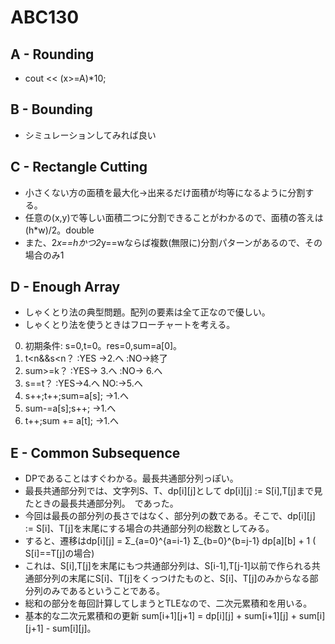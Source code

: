 # ABC130

## A - Rounding
- cout << (x>=A)*10;

## B - Bounding
- シミュレーションしてみれば良い

## C - Rectangle Cutting
- 小さくない方の面積を最大化->出来るだけ面積が均等になるように分割する。  
- 任意の(x,y)で等しい面積二つに分割できることがわかるので、面積の答えは(h*w)/2。double  
- また、2*x==hかつ2*y==wならば複数(無限に)分割パターンがあるので、その場合のみ1  

## D - Enough Array
- しゃくとり法の典型問題。配列の要素は全て正なので優しい。  
- しゃくとり法を使うときはフローチャートを考える。  
0. 初期条件: s=0,t=0。res=0,sum=a[0]。  
1. t<n&&s<n？ :YES ->2.へ :NO->終了
2. sum>=k？ :YES-> 3.へ :NO-> 6.へ
3. s==t？ :YES->4.へ NO:->5.へ
4. s++;t++;sum=a[s]; ->1.へ
5. sum-=a[s];s++; ->1.へ
6. t++;sum += a[t]; ->1.へ

## E - Common Subsequence
- DPであることはすぐわかる。最長共通部分列っぽい。  
- 最長共通部分列では、文字列S、T、dp[i][j]として dp[i][j] := S[i],T[j]まで見たときの最長共通部分列。　であった。  
- 今回は最長の部分列の長さではなく、部分列の数である。そこで、dp[i][j] := S[i]、T[j]を末尾にする場合の共通部分列の総数としてみる。  
- すると、遷移はdp[i][j] = Σ_{a=0}^{a=i-1} Σ_{b=0}^{b=j-1} dp[a][b] + 1 ( S[i]==T[j]の場合)  
- これは、S[i],T[j]を末尾にもつ共通部分列は、S[i-1],T[j-1]以前で作られる共通部分列の末尾にS[i]、T[j]をくっつけたものと、S[i]、T[j]のみからなる部分列のみであるということである。  
- 総和の部分を毎回計算してしまうとTLEなので、二次元累積和を用いる。  
- 基本的な二次元累積和の更新 sum[i+1][j+1] = dp[i][j] + sum[i+1][j] + sum[i][j+1] - sum[i][j]。  
